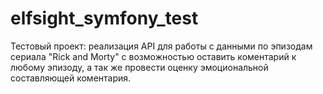 # elfsight_symfony_test
Тестовый проект: реализация API для работы с данными по эпизодам сериала "Rick and Morty" с возможностью оставить коментарий к любому эпизоду, а так же провести оценку эмоциональной составляющей коментария.
